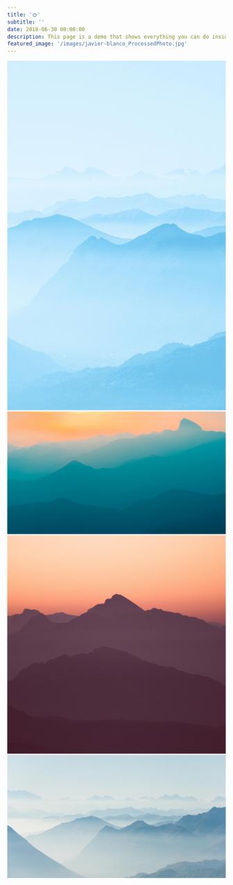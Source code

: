 ```yaml
---
title: '🌞'
subtitle: ''
date: 2018-06-30 00:00:00
description: This page is a demo that shows everything you can do inside portfolio and blog posts.
featured_image: '/images/javier-blanco_ProcessedPhoto.jpg'
---
```


<div class="gallery" data-columns="3">
	<img src="/images/demo/demo-portrait.jpg">
	<img src="/images/demo/demo-landscape.jpg">
	<img src="/images/demo/demo-square.jpg">
	<img src="/images/demo/demo-landscape-2.jpg">
</div>
